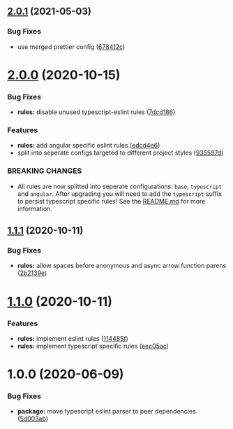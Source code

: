 ## [2.0.1](https://github.com/pascaliske/eslint-config/compare/v2.0.0...v2.0.1) (2021-05-03)


### Bug Fixes

* use merged prettier config ([678412c](https://github.com/pascaliske/eslint-config/commit/678412cd964f7b7e9d0c8f347293b1ac18ab16c0))



# [2.0.0](https://github.com/pascaliske/eslint-config/compare/v1.1.1...v2.0.0) (2020-10-15)


### Bug Fixes

* **rules:** disable unused typescript-eslint rules ([7dcd186](https://github.com/pascaliske/eslint-config/commit/7dcd186162768d61985e709948f06322b6668af9))


### Features

* **rules:** add angular specific eslint rules ([edcd4e6](https://github.com/pascaliske/eslint-config/commit/edcd4e6e9103f4c826a347ab0436f6f796c56463))
* split into seperate configs targeted to different project styles ([935597d](https://github.com/pascaliske/eslint-config/commit/935597d3f40fd872977bd079a7113c5251883938))


### BREAKING CHANGES

* All rules are now splitted into seperate configurations: `base`, `typescript` and `angular`.
After upgrading you will need to add the `typescript` suffix to persist typescript specific rules!
See the [README.md](README.md) for more information.



## [1.1.1](https://github.com/pascaliske/eslint-config/compare/v1.1.0...v1.1.1) (2020-10-11)


### Bug Fixes

* **rules:** allow spaces before anonymous and async arrow function parens ([2b2139e](https://github.com/pascaliske/eslint-config/commit/2b2139e2c74ca68e35d733d911ec2a9edc7e2901))



# [1.1.0](https://github.com/pascaliske/eslint-config/compare/v1.0.0...v1.1.0) (2020-10-11)


### Features

* **rules:** implement eslint rules ([114485f](https://github.com/pascaliske/eslint-config/commit/114485f51bbed50911abd44698696cb5bfb5dfec))
* **rules:** implement typescript specific rules ([eec05ac](https://github.com/pascaliske/eslint-config/commit/eec05ac30b9a1935e2db4a66b89722715ad5579e))



# 1.0.0 (2020-06-09)


### Bug Fixes

* **package:** move typescript eslint parser to peer dependencies ([5d003ab](https://github.com/pascaliske/eslint-config/commit/5d003ab6ceaed56873e98661c375fad91817f02e))





